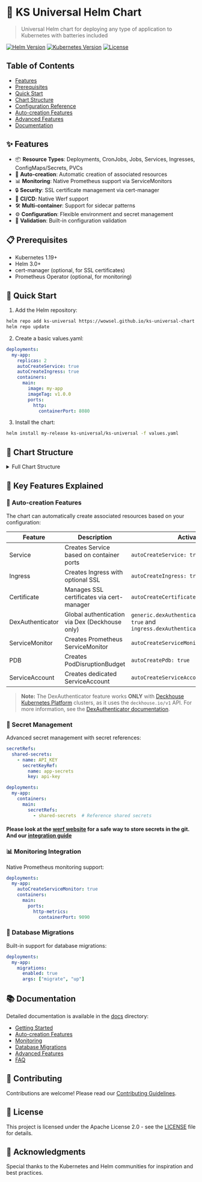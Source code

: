 # 🚀 KS Universal Helm Chart

> Universal Helm chart for deploying any type of application to Kubernetes with batteries included

[![Helm Version](https://img.shields.io/badge/helm-v3-blue)](https://helm.sh)
[![Kubernetes Version](https://img.shields.io/badge/kubernetes-%3E%3D%201.19-blue)](https://kubernetes.io)
[![License](https://img.shields.io/badge/license-Apache%202.0-green)](LICENSE)

## Table of Contents
- [Features](#features)
- [Prerequisites](#prerequisites)
- [Quick Start](#quick-start)
- [Chart Structure](#chart-structure)
- [Configuration Reference](#configuration-reference)
- [Auto-creation Features](#auto-creation-features)
- [Advanced Features](#advanced-features)
- [Documentation](#documentation)

## ✨ Features

- 📦 **Resource Types**: Deployments, CronJobs, Jobs, Services, Ingresses, ConfigMaps/Secrets, PVCs
- 🤖 **Auto-creation**: Automatic creation of associated resources
- 📊 **Monitoring**: Native Prometheus support via ServiceMonitors
- 🔒 **Security**: SSL certificate management via cert-manager
- 🔄 **CI/CD**: Native Werf support
- 🛠️ **Multi-container**: Support for sidecar patterns
- ⚙️ **Configuration**: Flexible environment and secret management
- 🎯 **Validation**: Built-in configuration validation

## 📋 Prerequisites

- Kubernetes 1.19+
- Helm 3.0+
- cert-manager (optional, for SSL certificates)
- Prometheus Operator (optional, for monitoring)

## 🚀 Quick Start

1. Add the Helm repository:
```bash
helm repo add ks-universal https://wowsel.github.io/ks-universal-chart
helm repo update
```

2. Create a basic values.yaml:
```yaml
deployments:
  my-app:
    replicas: 2
    autoCreateService: true
    autoCreateIngress: true
    containers:
      main:
        image: my-app
        imageTag: v1.0.0
        ports:
          http:
            containerPort: 8080
```

3. Install the chart:
```bash
helm install my-release ks-universal/ks-universal -f values.yaml
```

## 📑 Chart Structure

<details>
<summary>Full Chart Structure</summary>

```yaml
# Global deployment settings
deploymentsGeneral:
  securityContext: {}      # Pod security context
  nodeSelector: {}         # Node selection constraints
  tolerations: []         # Pod tolerations
  affinity: {}            # Pod affinity rules
  probes: {}              # Default probe configurations
  lifecycle: {}           # Default lifecycle hooks
  autoCreateServiceMonitor: false  # Enable ServiceMonitor creation
  autoCreateSoftAntiAffinity: false  # Enable soft anti-affinity

# Generic settings
generic:
  extraImagePullSecrets: []  # Global image pull secrets
  ingressesGeneral: {}       # Global ingress configurations
  serviceMonitorGeneral: {}  # Global ServiceMonitor settings
  dexAuthenticatorGeneral: {}  # Global DexAuthenticator settings

# Deployments
deployments:
  deployment-name:
    replicas: 1           # Number of pod replicas
    containers:           # Container configurations
      container-name:
        image: nginx      # Container image
        imageTag: latest  # Image tag
        ports:           # Container ports
          portName:
            containerPort: 80
            protocol: TCP
        resources: {}     # Resource requests and limits
        probes: {}       # Container probes
        env: []          # Environment variables
        envFrom: []      # Environment from ConfigMaps/Secrets
        volumeMounts: [] # Volume mounts
        lifecycle: {}    # Container lifecycle hooks
        command: []      # Container command
        args: []         # Command arguments
        securityContext: {} # Container security context
    
    # Deployment features
    autoCreateService: false        # Create Service automatically
    autoCreateIngress: false        # Create Ingress automatically
    autoCreateServiceMonitor: false # Create ServiceMonitor
    autoCreatePdb: false           # Create PDB
    autoCreateCertificate: false   # Create Certificate
    autoCreateServiceAccount: false # Create ServiceAccount
    autoCreateSoftAntiAffinity: false # Enable soft anti-affinity
    
    # Additional configurations
    serviceType: ClusterIP    # Service type when autoCreateService is true
    ingress: {}              # Ingress configuration
    certificate: {}          # Certificate configuration
    serviceMonitor: {}       # ServiceMonitor configuration
    pdbConfig: {}           # PDB configuration
    serviceAccount: {}       # ServiceAccount configuration
    
    # Scaling and availability
    hpa:                     # HPA configuration
      minReplicas: 1
      maxReplicas: 10
      metrics: []
    
    # Database migrations
    migrations:
      enabled: false
      args: []
      backoffLimit: 1
    
    # Resources
    volumes: []             # Pod volumes
    nodeSelector: {}        # Node selection
    tolerations: []        # Pod tolerations
    affinity: {}           # Pod affinity rules
    annotations: {}        # Deployment annotations
    podAnnotations: {}     # Pod annotations

# CronJobs
cronJobs:
  cronjob-name:
    schedule: "* * * * *"
    timezone: ""
    successfulJobsHistoryLimit: 3
    failedJobsHistoryLimit: 1
    concurrencyPolicy: Allow
    containers: {}     # Same structure as deployment containers
    volumes: []
    nodeSelector: {}
    tolerations: []
    affinity: {}

# One-time Jobs
jobs:
  job-name:
    activeDeadlineSeconds: null
    backoffLimit: 6
    containers: {}     # Same structure as deployment containers
    volumes: []
    nodeSelector: {}
    tolerations: []
    affinity: {}

# Configurations
configs:
  config-name:
    type: configMap    # or "secret"
    data: {}          # Key-value pairs

# Standalone Services
services:
  service-name:
    type: ClusterIP
    ports:
      - name: http
        port: 80
        targetPort: 80
        protocol: TCP

# PersistentVolumeClaims
persistentVolumeClaims:
  pvc-name:
    accessModes: []
    storageClassName: ""
    size: 1Gi

# Standalone Ingresses
ingresses:
  ingress-name:
    annotations: {}
    ingressClassName: ""
    tls: []
    hosts: []
```
</details>

## 🌟 Key Features Explained

### 🔄 Auto-creation Features

The chart can automatically create associated resources based on your configuration:

| Feature | Description | Activation |
|---------|-------------|------------|
| Service | Creates Service based on container ports | `autoCreateService: true` |
| Ingress | Creates Ingress with optional SSL | `autoCreateIngress: true` |
| Certificate | Manages SSL certificates via cert-manager | `autoCreateCertificate: true` |
| DexAuthenticator | Global authentication via Dex (Deckhouse only) | `generic.dexAuthenticatorGeneral.enabled: true` and `ingress.dexAuthenticator.enabled: true` |
| ServiceMonitor | Creates Prometheus ServiceMonitor | `autoCreateServiceMonitor: true` |
| PDB | Creates PodDisruptionBudget | `autoCreatePdb: true` |
| ServiceAccount | Creates dedicated ServiceAccount | `autoCreateServiceAccount: true` |

> **Note:** The DexAuthenticator feature works **ONLY** with [Deckhouse Kubernetes Platform](https://deckhouse.ru/) clusters, as it uses the `deckhouse.io/v1` API. For more information, see the [DexAuthenticator documentation](https://deckhouse.ru/products/kubernetes-platform/documentation/v1/modules/user-authn/cr.html#dexauthenticator).

### 🔐 Secret Management

Advanced secret management with secret references:

```yaml
secretRefs:
  shared-secrets:
    - name: API_KEY
      secretKeyRef:
        name: app-secrets
        key: api-key

deployments:
  my-app:
    containers:
      main:
        secretRefs:
          - shared-secrets  # Reference shared secrets
```

#### Please look at the [werf website](https://werf.io/docs/latest/usage/deploy/values.html#secret-parameters-werf-only) for a safe way to store secrets in the git. And our [integration guide](docs/werf-integration.md)

### 📊 Monitoring Integration

Native Prometheus monitoring support:

```yaml
deployments:
  my-app:
    autoCreateServiceMonitor: true
    containers:
      main:
        ports:
          http-metrics:
            containerPort: 9090
```

### 🔄 Database Migrations

Built-in support for database migrations:

```yaml
deployments:
  my-app:
    migrations:
      enabled: true
      args: ["migrate", "up"]
```

## 📚 Documentation

Detailed documentation is available in the [docs](docs) directory:

- [Getting Started](docs/getting-started.md)
- [Auto-creation Features](docs/auto-creation.md)
- [Monitoring](docs/monitoring.md)
- [Database Migrations](docs/database-migrations.md)
- [Advanced Features](docs/advanced-features.md)
- [FAQ](docs/faq.md)

## 🤝 Contributing

Contributions are welcome! Please read our [Contributing Guidelines](CONTRIBUTING.md).

## 📄 License

This project is licensed under the Apache License 2.0 - see the [LICENSE](LICENSE) file for details.

## 🙏 Acknowledgments

Special thanks to the Kubernetes and Helm communities for inspiration and best practices.
